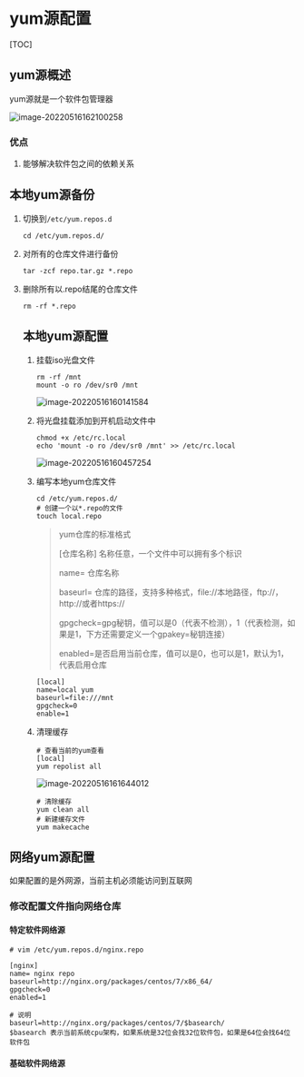 # yum源配置

[TOC]

## yum源概述

yum源就是一个软件包管理器

![image-20220516162100258](https://raw.githubusercontent.com/zhouwei1997/Image/master/202205161621333.png)

### 优点

1. 能够解决软件包之间的依赖关系

## 本地yum源备份

1. 切换到`/etc/yum.repos.d`

    ~~~shell
    cd /etc/yum.repos.d/
    ~~~

2. 对所有的仓库文件进行备份

    ~~~shell
    tar -zcf repo.tar.gz *.repo
    ~~~

3. 删除所有以.repo结尾的仓库文件

    ~~~shell
    rm -rf *.repo
    ~~~

    ## 本地yum源配置

    1. 挂载iso光盘文件

        ~~~shell
        rm -rf /mnt
        mount -o ro /dev/sr0 /mnt
        ~~~

        ![image-20220516160141584](https://raw.githubusercontent.com/zhouwei1997/Image/master/202205161601665.png)

    2. 将光盘挂载添加到开机启动文件中

        ~~~shell
        chmod +x /etc/rc.local
        echo 'mount -o ro /dev/sr0 /mnt' >> /etc/rc.local
        ~~~

        ![image-20220516160457254](https://raw.githubusercontent.com/zhouwei1997/Image/master/202205161604333.png)

    3. 编写本地yum仓库文件

        ~~~shell
        cd /etc/yum.repos.d/
        # 创建一个以*.repo的文件
        touch local.repo
        ~~~

        >yum仓库的标准格式
        >
        >[仓库名称]   名称任意，一个文件中可以拥有多个标识
        >
        >name= 仓库名称
        >
        >baseurl= 仓库的路径，支持多种格式，file://本地路径，ftp://，http://或者https://
        >
        >gpgcheck=gpg秘钥，值可以是0（代表不检测），1（代表检测，如果是1，下方还需要定义一个gpakey=秘钥连接）
        >
        >enabled=是否启用当前仓库，值可以是0，也可以是1，默认为1，代表启用仓库

        ~~~repo
        [local]
        name=local yum
        baseurl=file:///mnt
        gpgcheck=0
        enable=1
        ~~~

    4. 清理缓存

        ~~~shell
        # 查看当前的yum查看
        [local]
        yum repolist all
        ~~~

        ![image-20220516161644012](https://raw.githubusercontent.com/zhouwei1997/Image/master/202205161616089.png)
        
        ~~~shell
        # 清除缓存
        yum clean all
        # 新建缓存文件
        yum makecache
        ~~~
        

## 网络yum源配置

如果配置的是外网源，当前主机必须能访问到互联网

  ### 修改配置文件指向网络仓库

#### 特定软件网络源

~~~shell
# vim /etc/yum.repos.d/nginx.repo

[nginx]
name= nginx repo
baseurl=http://nginx.org/packages/centos/7/x86_64/
gpgcheck=0
enabled=1

# 说明
baseurl=http://nginx.org/packages/centos/7/$basearch/
$basearch 表示当前系统cpu架构，如果系统是32位会找32位软件包，如果是64位会找64位软件包
~~~

#### 基础软件网络源



















